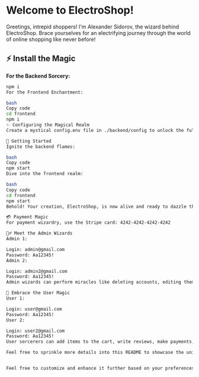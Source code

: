 # Welcome to ElectroShop!

Greetings, intrepid shoppers! I'm Alexander Sidorov, the wizard behind ElectroShop. Brace yourselves for an electrifying journey through the world of online shopping like never before!

## ⚡ Install the Magic

**For the Backend Sorcery:**
```bash
npm i
For the Frontend Enchantment:

bash
Copy code
cd frontend
npm i
✨ Configuring the Magical Realm
Create a mystical config.env file in ./backend/config to unlock the full potential of this extraordinary app.

🚀 Getting Started
Ignite the backend flames:

bash
Copy code
npm start
Dive into the frontend realm:

bash
Copy code
cd frontend
npm start
Behold! Your creation, ElectroShop, is now alive and ready to dazzle the world.

💳 Payment Magic
For payment wizardry, use the Stripe card: 4242-4242-4242-4242

🧙‍♂️ Meet the Admin Wizards
Admin 1:

Login: admin@gmail.com
Password: Aa12345!
Admin 2:

Login: admin2@gmail.com
Password: Aa12345!
Admin wizards can perform miracles like deleting accounts, editing them, creating new products, managing statistics, and more.

🌟 Embrace the User Magic
User 1:

Login: user@gmail.com
Password: Aa12345!
User 2:

Login: user2@gmail.com
Password: Aa12345!
User sorcerers can add items to the cart, write reviews, make payments, change passwords, and wield various other enchantments.

Feel free to sprinkle more details into this README to showcase the uniqueness of your creation. Let the magic of ElectroShop unfold before your eyes!


Feel free to customize and enhance it further based on your preferences and add